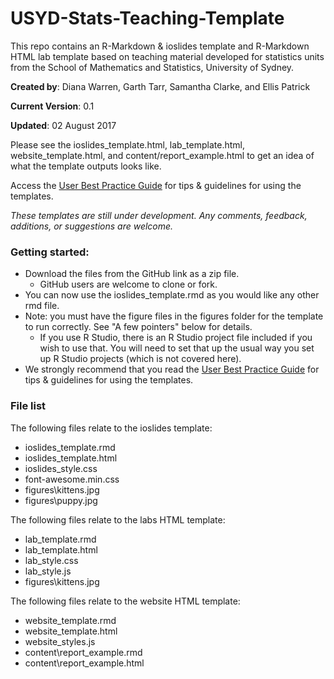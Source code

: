 # USYD-Stats-Teaching-Template
This repo contains an R-Markdown &amp; ioslides template and R-Markdown HTML lab template based on teaching material developed for statistics units from the School of Mathematics and Statistics, University of Sydney. 

**Created by**: Diana Warren, Garth Tarr, Samantha Clarke, and Ellis Patrick

**Current Version**: 0.1

**Updated**: 02 August 2017

Please see the ioslides_template.html, lab_template.html, website_template.html, and content/report_example.html to get an idea of what the template outputs looks like.


Access the [User Best Practice Guide](http://bit.ly/stats_templates_guide) for tips & guidelines for using the templates.



*These templates are still under development. Any comments, feedback, additions, or suggestions are welcome.* 

### Getting started:
- Download the files from the GitHub link as a zip file. 
    - GitHub users are welcome to clone or fork. 
- You can now use the ioslides_template.rmd as you would like any other rmd file.
- Note: you must have the figure files in the figures folder for the template to run correctly. See "A few pointers" below for details.
    - If you use R Studio, there is an R Studio project file included if you wish to use that. You will need to set that up the usual way you set up R Studio projects (which is not covered here). 
- We strongly recommend that you read the [User Best Practice Guide](http://bit.ly/stats_templates_guide) for tips & guidelines for using the templates.

### File list
The following files relate to the ioslides template:

- ioslides_template.rmd
- ioslides_template.html
- ioslides_style.css
- font-awesome.min.css
- figures\kittens.jpg
- figures\puppy.jpg

The following files relate to the labs HTML template:

- lab_template.rmd
- lab_template.html
- lab_style.css
- lab_style.js
- figures\kittens.jpg

The following files relate to the website HTML template:

- website_template.rmd
- website_template.html
- website_styles.js
- content\report_example.rmd
- content\report_example.html


